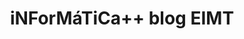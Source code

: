 ---
title: iNForMáTiCa++ blog EIMT
link: http://informatica.blogs.uoc.edu/
weight: 6
language: es
description: Informática++ el blog de los Estudios de Informática, Multimedia y Telecomunicación de la UOC
---